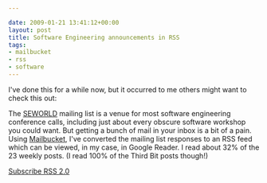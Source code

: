 ```yaml
---

date: 2009-01-21 13:41:12+00:00
layout: post
title: Software Engineering announcements in RSS
tags:
- mailbucket
- rss
- software
---
```


I've done this for a while now, but it occurred to me others might want to check this out:

The [SEWORLD](http://serl.cs.colorado.edu/~serl/seworld/) mailing list is a venue for most software engineering conference calls, including just about every obscure software workshop you could want. But getting a bunch of mail in your inbox is a bit of a pain. Using [Mailbucket](http://www.mailbucket.org/), I've converted the mailing list responses to an RSS feed which can be viewed, in my case, in Google Reader. I read about 32% of the 23 weekly posts. (I read 100% of the Third Bit posts though!)

[Subscribe RSS 2.0](http://www.mailbucket.org/seworld.xml)
